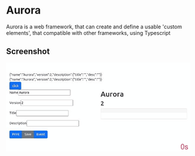# Aurora
Aurora is a web framework, that can create and define a usable 'custom elements', that compatible with other frameworks, using Typescript 

## Screenshot
![aurora-capture](.img/aurora-capture.gif)
